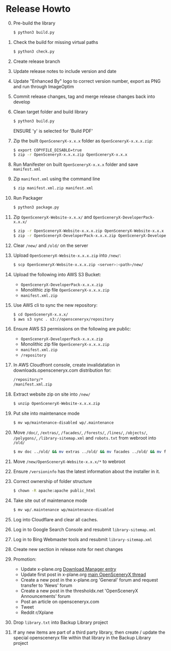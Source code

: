 Release Howto
=============

0. Pre-build the library

    ```bash
    $ python3 build.py
    ```

1. Check the build for missing virtual paths

    ```bash
    $ python3 check.py
    ```

2. Create release branch

3. Update release notes to include version and date

4. Update "Enhanced By" logo to correct version number, export as PNG and run through ImageOptim

5. Commit release changes, tag and merge release changes back into develop

6. Clean target folder and build library

    ```bash
    $ python3 build.py
    ```

    ENSURE 'y' is selected for 'Build PDF'

7. Zip the built `OpenSceneryX-x.x.x` folder as `OpenSceneryX-x.x.x.zip`:

    ```bash
    $ export COPYFILE_DISABLE=true
    $ zip -r OpenSceneryX-x.x.x.zip OpenSceneryX-x.x.x
    ```

8. Run Manifester on built `OpenSceneryX-x.x.x` folder and save `manifest.xml`

9. Zip `manifest.xml` using the command line

    ```bash
    $ zip manifest.xml.zip manifest.xml
    ```

10. Run Packager

    ```bash
    $ python3 package.py
    ```

11. Zip `OpenSceneryX-Website-x.x.x/` and `OpenSceneryX-DeveloperPack-x.x.x/`

    ```bash
    $ zip -r OpenSceneryX-Website-x.x.x.zip OpenSceneryX-Website-x.x.x
    $ zip -r OpenSceneryX-DeveloperPack-x.x.x.zip OpenSceneryX-DeveloperPack-x.x.x
    ```

12. Clear `/new/` and `/old/` on the server

13. Upload `OpenSceneryX-Website-x.x.x.zip` into `/new/`:

    ```bash
    $ scp OpenSceneryX-Website-x.x.x.zip <server>:<path>/new/
    ```

14. Upload the following into AWS S3 Bucket:

    - `OpenSceneryX-DeveloperPack-x.x.x.zip`
    - Monolithic zip file `OpenSceneryX-x.x.x.zip`
    - `manifest.xml.zip`

15. Use AWS cli to sync the new repository:

    ```bash
    $ cd OpenSceneryX-x.x.x/
    $ aws s3 sync . s3://opensceneryx/repository
    ```

16. Ensure AWS S3 permissions on the following are public:

    - `OpenSceneryX-DeveloperPack-x.x.x.zip`
    - Monolithic zip file `OpenSceneryX-x.x.x.zip`
    - `manifest.xml.zip`
    - `/repository`

17. In AWS Cloudfront console, create invalidatation in downloads.opensceneryx.com distribution for:

    ```txt
    /repository/*
    /manifest.xml.zip
    ```

18. Extract website zip on site into `/new/`

    ```bash
    $ unzip OpenSceneryX-Website-x.x.x.zip
    ```

19. Put site into maintenance mode

    ```bash
    $ mv wp/maintenance-disabled wp/.maintenance
    ```

20. Move `/doc/`, `/extras/`, `/facades/`, `/forests/`, `/lines/`, `/objects/`, `/polygons/`, `/library-sitemap.xml` and `robots.txt` from webroot into `/old/`

    ```bash
    $ mv doc ../old/ && mv extras ../old/ && mv facades ../old/ && mv forests ../old/ && mv lines ../old/ && mv objects ../old/ && mv polygons ../old/ && mv library-sitemap.xml ../old/ && mv robots.txt ../old/
    ```

21. Move `/new/OpenSceneryX-Website-x.x.x/*` to webroot

22. Ensure `/versioninfo` has the latest information about the installer in it.

23. Correct ownership of folder structure

    ```bash
    $ chown -R apache:apache public_html
    ```

24. Take site out of maintenance mode

    ```bash
    $ mv wp/.maintenance wp/maintenance-disabled
    ```

25. Log into Cloudflare and clear all caches.

26. Log in to Google Search Console and resubmit `library-sitemap.xml`

27. Log in to Bing Webmaster tools and resubmit `library-sitemap.xml`

28. Create new section in release note for next changes

29. Promotion:

    - Update x-plane.org [Download Manager entry](https://forums.x-plane.org/index.php?/files/file/2226-opensceneryx/)
    - Update first post in x-plane.org [main OpenSceneryX thread](https://forums.x-plane.org/index.php?/forums/topic/25174-opensceneryx-v320-released/)
    - Create a new post in the x-plane.org 'General' forum and request transfer to 'News' forum
    - Create a new post in the thresholdx.net 'OpenSceneryX Announcements' forum
    - Post an article on opensceneryx.com
    - Tweet
    - Reddit r/Xplane

30. Drop `library.txt` into Backup Library project

31. If any new items are part of a third party library, then create / update the special opensceneryx file within that library in the Backup Library project


